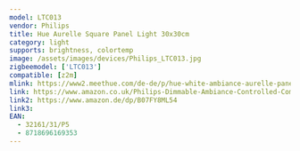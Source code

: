 ```yaml
---
model: LTC013
vendor: Philips
title: Hue Aurelle Square Panel Light 30x30cm
category: light
supports: brightness, colortemp
image: /assets/images/devices/Philips_LTC013.jpg
zigbeemodel: ['LTC013']
compatible: [z2m]
mlink: https://www2.meethue.com/de-de/p/hue-white-ambiance-aurelle-panelleuchte/3216131P5
link: https://www.amazon.co.uk/Philips-Dimmable-Ambiance-Controlled-Compatible/dp/B07FY8ML54
link2: https://www.amazon.de/dp/B07FY8ML54
link3: 
EAN: 
  - 32161/31/P5
  - 8718696169353
---
```


